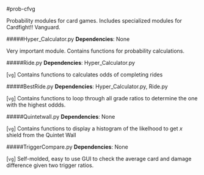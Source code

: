 #prob-cfvg

Probability modules for card games. Includes specialized modules for Cardfight!! Vanguard.


#####Hyper_Calculator.py
**Dependencies**: None 

Very important module. Contains functions for probability calculations.

#####Ride.py
**Dependencies**: Hyper_Calculator.py 

[`vg`] Contains functions to calculates odds of completing rides

#####BestRide.py
**Dependencies**: Hyper_Calculator.py, Ride.py

[`vg`] Contains functions to loop through all grade ratios to determine the one with the highest oddds.

#####Quintetwall.py
**Dependencies**: None 

[`vg`] Contains functions to display a histogram of the likelhood to get *x* shield from the Quintet Wall

#####TriggerCompare.py
**Dependencies**: None 

[`vg`] Self-molded, easy to use GUI to check the average card and damage difference given two trigger ratios.
